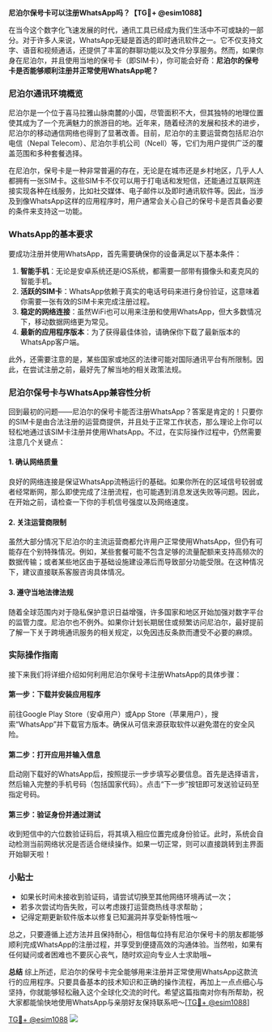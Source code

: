 **尼泊尔保号卡可以注册WhatsApp吗？【TG💪+ @esim1088】**

在当今这个数字化飞速发展的时代，通讯工具已经成为我们生活中不可或缺的一部分。对于许多人来说，WhatsApp无疑是首选的即时通讯软件之一。它不仅支持文字、语音和视频通话，还提供了丰富的群聊功能以及文件分享服务。然而，如果你身在尼泊尔，并且使用当地的保号卡（即SIM卡），你可能会好奇：**尼泊尔的保号卡是否能够顺利注册并正常使用WhatsApp呢？**

### 尼泊尔通讯环境概览

尼泊尔是一个位于喜马拉雅山脉南麓的小国，尽管面积不大，但其独特的地理位置使其成为了一个充满魅力的旅游目的地。近年来，随着经济的发展和技术的进步，尼泊尔的移动通信网络也得到了显著改善。目前，尼泊尔的主要运营商包括尼泊尔电信（Nepal Telecom）、尼泊尔手机公司（Ncell）等，它们为用户提供广泛的覆盖范围和多种套餐选择。

在尼泊尔，保号卡是一种非常普遍的存在，无论是在城市还是乡村地区，几乎人人都拥有一张SIM卡。这些SIM卡不仅可以用于打电话和发短信，还能通过互联网连接实现各种在线服务，比如社交媒体、电子邮件以及即时通讯软件等。因此，当涉及到像WhatsApp这样的应用程序时，用户通常会关心自己的保号卡是否具备必要的条件来支持这一功能。

### WhatsApp的基本要求

要成功注册并使用WhatsApp，首先需要确保你的设备满足以下基本条件：

1. **智能手机**：无论是安卓系统还是iOS系统，都需要一部带有摄像头和麦克风的智能手机。
2. **活跃的SIM卡**：WhatsApp依赖于真实的电话号码来进行身份验证，这意味着你需要一张有效的SIM卡来完成注册过程。
3. **稳定的网络连接**：虽然WiFi也可以用来注册和使用WhatsApp，但大多数情况下，移动数据网络更为常见。
4. **最新的应用程序版本**：为了获得最佳体验，请确保你下载了最新版本的WhatsApp客户端。

此外，还需要注意的是，某些国家或地区的法律可能对国际通讯平台有所限制。因此，在尝试注册之前，最好先了解当地的相关政策法规。

### 尼泊尔保号卡与WhatsApp兼容性分析

回到最初的问题——尼泊尔的保号卡能否注册WhatsApp？答案是肯定的！只要你的SIM卡是由合法注册的运营商提供，并且处于正常工作状态，那么理论上你可以轻松地通过该SIM卡注册并使用WhatsApp。不过，在实际操作过程中，仍然需要注意几个关键点：

#### 1. 确认网络质量
良好的网络连接是保证WhatsApp流畅运行的基础。如果你所在的区域信号较弱或者经常断网，那么即使完成了注册流程，也可能遇到消息发送失败等问题。因此，在开始之前，请检查一下你的手机信号强度以及网络速度。

#### 2. 关注运营商限制
虽然大部分情况下尼泊尔的主流运营商都允许用户正常使用WhatsApp，但仍有可能存在个别特殊情况。例如，某些套餐可能不包含足够的流量配额来支持高频次的数据传输；或者某些地区由于基础设施建设滞后而导致部分功能受限。在这种情况下，建议直接联系客服咨询具体情况。

#### 3. 遵守当地法律法规
随着全球范围内对于隐私保护意识日益增强，许多国家和地区开始加强对数字平台的监管力度。尼泊尔也不例外。如果你计划长期居住或频繁访问尼泊尔，最好提前了解一下关于跨境通讯服务的相关规定，以免因违反条款而遭受不必要的麻烦。

### 实际操作指南

接下来我们将详细介绍如何利用尼泊尔保号卡注册WhatsApp的具体步骤：

#### 第一步：下载并安装应用程序
前往Google Play Store（安卓用户）或App Store（苹果用户），搜索“WhatsApp”并下载官方版本。确保从可信来源获取软件以避免潜在的安全风险。

#### 第二步：打开应用并输入信息
启动刚下载好的WhatsApp后，按照提示一步步填写必要信息。首先是选择语言，然后输入完整的手机号码（包括国家代码）。点击“下一步”按钮即可发送验证码至指定号码。

#### 第三步：验证身份并通过测试
收到短信中的六位数验证码后，将其填入相应位置完成身份验证。此时，系统会自动检测当前网络状况是否适合继续操作。如果一切正常，则可以直接跳转到主界面开始聊天啦！

### 小贴士

- 如果长时间未接收到验证码，请尝试切换至其他网络环境再试一次；
- 若多次尝试均告失败，可以考虑拨打运营商热线寻求帮助；
- 记得定期更新软件版本以修复已知漏洞并享受新特性哦～

总之，只要遵循上述方法并且保持耐心，相信每位持有尼泊尔保号卡的朋友都能够顺利完成WhatsApp的注册过程，并享受到便捷高效的沟通体验。当然啦，如果有任何疑问或者困难也不要灰心丧气，随时欢迎向专业人士求助哦~

**总结**
综上所述，尼泊尔的保号卡完全能够用来注册并正常使用WhatsApp这款流行的应用程序。只要具备基本的技术知识和正确的操作流程，再加上一点点细心与坚持，你就能够轻松融入这个全球化交流的时代。希望这篇指南对你有所帮助，祝大家都能愉快地使用WhatsApp与亲朋好友保持联系吧～[[TG💪+ @esim1088](https://t.me/s/esim1088)]

[TG💪+ @esim1088](https://t.me/s/esim1088) ![](https://i.postimg.cc/4NQfJmqS/Snipaste-2025-05-13-00-14-12.png)